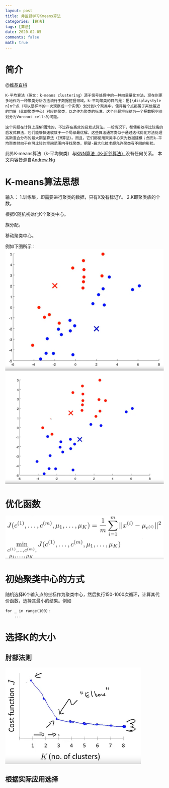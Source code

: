 ```yaml
---
layout: post
title: 非监督学习Kmeans算法
categories: [算法]
tags: [算法]
date: 2020-02-05
comments: false
math: true
---
```


# 简介

@[维基百科](https://zh.wikipedia.org/wiki/K-%E5%B9%B3%E5%9D%87%E7%AE%97%E6%B3%95)
```
K-平均算法（英文：k-means clustering）源于信号处理中的一种向量量化方法，现在则更多地作为一种聚类分析方法流行于数据挖掘领域。k-平均聚类的目的是：把{\displaystyle n}n个点（可以是样本的一次观察或一个实例）划分到k个聚类中，使得每个点都属于离他最近的均值（此即聚类中心）对应的聚类，以之作为聚类的标准。这个问题将归结为一个把数据空间划分为Voronoi cells的问题。

这个问题在计算上是NP困难的，不过存在高效的启发式算法。一般情况下，都使用效率比较高的启发式算法，它们能够快速收敛于一个局部最优解。这些算法通常类似于通过迭代优化方法处理高斯混合分布的最大期望算法（EM算法）。而且，它们都使用聚类中心来为数据建模；然而k-平均聚类倾向于在可比较的空间范围内寻找聚类，期望-最大化技术却允许聚类有不同的形状。
```
此外K-means算法（k-平均聚类）与[KNN算法（K-近邻算法）](https://zh.wikipedia.org/wiki/K-%E8%BF%91%E9%82%BB%E7%AE%97%E6%B3%95)没有任何关系。
本文内容皆源自[Andrew Ng](https://www.coursera.org/learn/machine-learning/home/welcome)

# K-means算法思想

输入：
    1.训练集，即需要进行聚类的数据，只有X没有标记Y。
    2.K即聚类族的个数。

根据K随机初始化K个聚类中心。

族分配。

移动聚类中心。

例如下图所示：
![1](/assets/img/post/20200205%20K-means/2%20(2).png)
![2](/assets/img/post/20200205%20K-means/2%20(1).png)

# 优化函数

![优化函数](/assets/img/post/20200205%20K-means/3.png)

# 初始聚类中心的方式

随机选择K个输入点的坐标作为聚类中心，然后执行150-1000次循环，计算其代价函数，选择其最小的结果。例如
```
for _ in range(100):
    ...
```

# 选择K的大小

## 肘部法则

![肘部法则](/assets/img/post/20200205%20K-means/4.png)

## 根据实际应用选择

